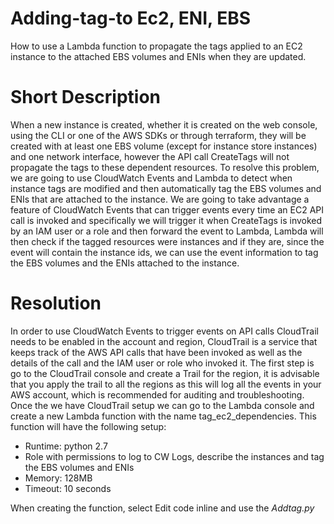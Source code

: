 # Adding-tag-to Ec2, ENI, EBS
How to use a Lambda function to propagate the tags applied to an EC2 instance to the attached EBS volumes and ENIs when they are updated.

# Short Description
When a new instance is created, whether it is created on the web console, using the CLI or one of the AWS SDKs or through terraform, they will be created with at least one EBS volume (except for instance store instances) and one network interface, however the API call CreateTags will not propagate the tags to these dependent resources. To resolve this problem, we are going to use CloudWatch Events and Lambda to detect when instance tags are modified and then automatically tag the EBS volumes and ENIs that are attached to the instance.
We are going to take advantage a feature of CloudWatch Events that can trigger events every time an EC2 API call is invoked and specifically we will trigger it when CreateTags is invoked by an IAM user or a role and then forward the event to Lambda, Lambda will then check if the tagged resources were instances and if they are, since the event will contain the instance ids, we can use the event information to tag the EBS volumes and the ENIs attached to the instance.

# Resolution
In order to use CloudWatch Events to trigger events on API calls CloudTrail needs to be enabled in the account and region, CloudTrail is a service that keeps track of the AWS API calls that have been invoked as well as the details of the call and the IAM user or role who invoked it. 
The first step is go to the CloudTrail console and create a Trail for the region, it is advisable that you apply the trail to all the regions as this will log all the events in your AWS account, which is recommended for auditing and troubleshooting.
Once the we have CloudTrail setup we can go to the Lambda console and create a new Lambda function with the name tag_ec2_dependencies. This function will have the following setup:

* Runtime: python 2.7
* Role with permissions to log to CW Logs, describe the instances and tag the EBS volumes and ENIs
* Memory: 128MB
* Timeout: 10 seconds

When creating the function, select Edit code inline and use the *Addtag.py*
